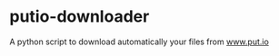 putio-downloader
================

A python script to download automatically your files from www.put.io

